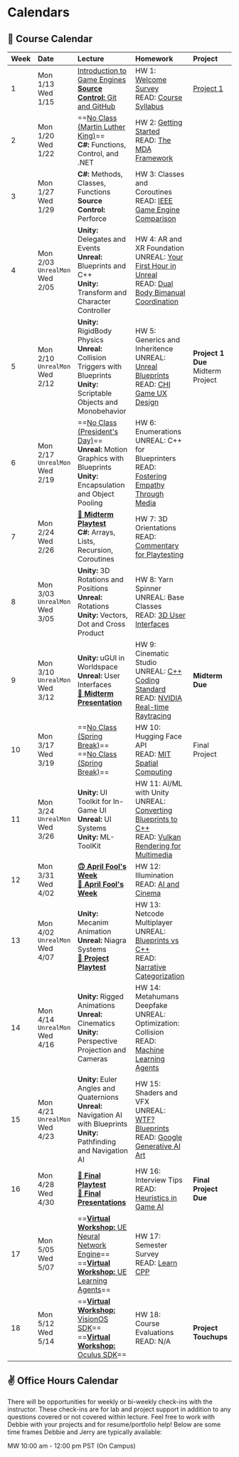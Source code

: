 # Calendars

## 📓 Course Calendar
| Week | Date                     | Lecture                                           | Homework              | Project |
| :----| :----------------------- | :------------------------------------------------ | :-------------------------------| :--------------|
| 1    | Mon 1/13 <br> Wed 1/15 | [Introduction to Game Engines](https://www.icloud.com/keynote/0f9WO6fIlcmIaxdR-XTdeZ13A#sp25-lecture1) <br> [**Source Control:** Git and GitHub](https://www.icloud.com/keynote/009ItCBSjey9Ze8s0v_HiM2iQ#sp25-lecture1) | HW 1: [Welcome Survey](./Homework/hw01.md)  <br> READ: [Course Syllabus](./courseinfo.md)  | [Project 1](./Projects/proj1_kitchen.md)  |
| 2    | Mon 1/20 <br> Wed 1/22   | ==[No Class (Martin Luther King)]()== <br> **C#:** Functions, Control, and .NET | HW 2: [Getting Started](./Homework/hw02.md) <br> READ: [The MDA Framework](https://users.cs.northwestern.edu/~hunicke/MDA.pdf) |  |
| 3    | Mon 1/27 <br> Wed 1/29    | **C#:** Methods, Classes, Functions <br> **Source Control:** Perforce | HW 3: Classes and Coroutines <br> READ: [IEEE Game Engine Comparison](https://ieeexplore.ieee.org/document/9579618) | |
| 4    | Mon 2/03 <br> `UnrealMon` <br> Wed 2/05 | **Unity:** Delegates and Events <br> **Unreal:** Blueprints and C++ <br> **Unity:** Transform and Character Controller | HW 4: AR and XR Foundation <br> UNREAL: [Your First Hour in Unreal](https://dev.epicgames.com/community/learning/courses/3ke/your-first-hour-in-unreal-engine-5-2/vvdk/your-first-hour-in-unreal-engine-5-2-overview) <br> READ: [Dual Body Bimanual Coordination](https://dl.acm.org/doi/10.1145/3563657.3596082)| |
| 5    | Mon 2/10 <br> `UnrealMon` <br> Wed 2/12 | **Unity:** RigidBody Physics <br> **Unreal:** Collision Triggers with Blueprints <br> **Unity:** Scriptable Objects and Monobehavior | HW 5: Generics and Inheritence <br> UNREAL: [Unreal Blueprints](https://www.youtube.com/watch?v=Xw9QEMFInYU) <br> READ: [CHI Game UX Design](https://dl.acm.org/doi/abs/10.1145/3544549.3574181) | **Project 1 Due** <br> Midterm Project |
| 6    | Mon 2/17 <br> `UnrealMon` <br> Wed 2/19  | ==[No Class (President's Day)]()== <br> **Unreal:** Motion Graphics with Blueprints <br> **Unity:** Encapsulation and Object Pooling | HW 6: Enumerations <br> UNREAL: C++ for Blueprinters <br> READ: [Fostering Empathy Through Media](https://dl.acm.org/doi/10.1145/3383668.3419929) | |
| 7    | Mon 2/24 <br> Wed 2/26   | **[👾 Midterm Playtest]()** <br> **C#:** Arrays, Lists, Recursion, Coroutines | HW 7: 3D Orientations <br> READ: [Commentary for Playtesting](https://go-gale-com.libproxy1.usc.edu/ps/i.do?p=AONE&u=aikentcl&id=GALE%7CA759558167&v=2.1&it=r&aty=ip) |
| 8    | Mon 3/03 <br> `UnrealMon` <br> Wed 3/05 | **Unity:** 3D Rotations and Positions <br> **Unreal:** Rotations <br> **Unity:** Vectors, Dot and Cross Product | HW 8: Yarn Spinner <br> UNREAL: Base Classes <br> READ: [3D User Interfaces](https://link-springer-com.libproxy1.usc.edu/chapter/10.1007/978-3-031-42283-6_33) | 
| 9    | Mon 3/10 <br> `UnrealMon` <br> Wed 3/12 | **Unity:** uGUI in Worldspace <br> **Unreal:** User Interfaces <br> **[🎉 Midterm Presentation]()** | HW 9: Cinematic Studio <br> UNREAL: [C++ Coding Standard](https://dev.epicgames.com/documentation/en-us/unreal-engine/epic-cplusplus-coding-standard-for-unreal-engine) <br> READ: [NVIDIA Real-time Raytracing](https://www.nvidia.com/en-us/on-demand/session/gtcspring22-s42359/) | **Midterm Due** |
| 10   | Mon 3/17 <br> Wed 3/19| ==[No Class (Spring Break)]()== <br> ==[No Class (Spring Break)]()== | HW 10: Hugging Face API <br> READ: [MIT Spatial Computing](https://acg.media.mit.edu/people/simong/thesis/SpatialComputing.pdf) | Final Project |
| 11   | Mon 3/24 <br> `UnrealMon` <br> Wed 3/26 | **Unity:** UI Toolkit for In-Game UI <br> **Unreal:** UI Systems <br> **Unity:** ML-ToolKit | HW 11: AI/ML with Unity <br> UNREAL: [Converting Blueprints to C++](https://dev.epicgames.com/community/learning/courses/KJ/converting-blueprint-to-c/kjB/unreal-engine-introduction-to-blueprint-vs-c) <br> READ: [Vulkan Rendering for Multimedia](https://dl.acm.org/doi/10.1145/3283289.3283336) |
| 12   | Mon 3/31 <br> Wed 4/02   | **[🙃 April Fool's Week]()** <br> **[🙂 April Fool's Week]()** | HW 12: Illumination <br> READ: [AI and Cinema](https://uosc.primo.exlibrisgroup.com/discovery/fulldisplay?docid=cdi_doaj_primary_oai_doaj_org_article_84365c1bc872447fa2cb1aa45fda2036&context=PC&vid=01USC_INST:01USC&lang=en&search_scope=MyInst_and_CI&adaptor=Primo%20Central&tab=Everything&query=any,contains,A%20Study%20of%20Artificial%20Intelligence%20in%20the%20Production%20of%20Film&offset=0) |
| 13   | Mon 4/02 <br> `UnrealMon` <br> Wed 4/07 | **Unity:** Mecanim Animation <br> **Unreal:** Niagra Systems <br> **[👾 Project Playtest]()** | HW 13: Netcode Multiplayer <br> UNREAL: [Blueprints vs C++](https://www.youtube.com/watch?v=VMZftEVDuCE) <br> READ: [Narrative Categorization](https://uosc.primo.exlibrisgroup.com/discovery/fulldisplay?docid=cdi_crossref_primary_10_1111_bjet_13004&context=PC&vid=01USC_INST:01USC&lang=en&search_scope=MyInst_and_CI&adaptor=Primo%20Central&tab=Everything&query=any,contains,Narrative%20Categorization%20games&offset=0) | |
| 14   | Mon 4/14 <br> `UnrealMon` <br> Wed 4/16 | **Unity:** Rigged Animations <br> **Unreal:** Cinematics <br> **Unity:** Perspective Projection and Cameras | HW 14: Metahumans Deepfake <br> UNREAL: Optimization: Collision <br> READ: [Machine Learning Agents](https://uosc.primo.exlibrisgroup.com/discovery/fulldisplay?docid=cdi_proquest_ebookcentral_EBC5446051&context=PC&vid=01USC_INST:01USC&lang=en&search_scope=MyInst_and_CI&adaptor=Primo%20Central&tab=Everything&query=any,contains,Machine%20Learning%20Agents%20games&offset=0)| |
| 15   | Mon 4/21 <br> `UnrealMon` <br> Wed 4/23 <br> | **Unity:** Euler Angles and Quaternions <br> **Unreal:** Navigation AI with Blueprints <br> **Unity:** Pathfinding and Navigation AI | HW 15: Shaders and VFX <br> UNREAL: [WTF? Blueprints](https://www.youtube.com/@MathewWadsteinTutorials/videos) <br> READ: [Google Generative AI Art](https://uosc.primo.exlibrisgroup.com/discovery/fulldisplay?docid=cdi_proquest_miscellaneous_3055502020&context=PC&vid=01USC_INST:01USC&lang=en&search_scope=MyInst_and_CI&adaptor=Primo%20Central&tab=Everything&query=any,contains,Generative%20AI%20art%20in%20games&offset=0) | |
| 16   | Mon 4/28 <br> Wed 4/30   | **[👾 Final Playtest]()** <br> **[🎉 Final Presentations]()** | HW 16: Interview Tips <br> READ: [Heuristics in Game AI](https://uosc.primo.exlibrisgroup.com/discovery/fulldisplay?docid=cdi_proquest_journals_1931746681&context=PC&vid=01USC_INST:01USC&lang=en&search_scope=MyInst_and_CI&adaptor=Primo%20Central&tab=Everything&query=any,contains,Artificial%20intelligence%20in%20games&offset=0) | **Final Project Due** |
| 17   | Mon 5/05 <br> Wed 5/07   | ==[**Virtual Workshop:** UE Neural Network Engine]()== <br> ==[**Virtual Workshop:** UE Learning Agents]()== | HW 17: Semester Survey <br> READ: [Learn CPP](https://www.learncpp.com/) | |
| 18   | Mon 5/12 <br> Wed 5/14   | ==[**Virtual Workshop:** VisionOS SDK]()== <br> ==[**Virtual Workshop:** Oculus SDK]()== | HW 18: Course Evaluations <br> READ: N/A | <br> **Project Touchups** |

## ✌️ Office Hours Calendar
There will be opportunities for weekly or bi-weekly check-ins with the instructor. These check-ins are for lab and project support in addition to any questions covered or not covered within lecture. Feel free to work with Debbie with your projects and for resume/portfolio help! Below are some time frames Debbie and Jerry are typically available:

MW 10:00 am - 12:00 pm PST (On Campus)